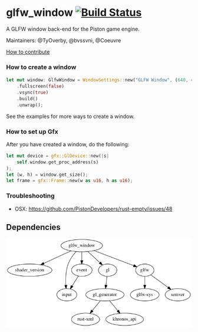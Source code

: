 # glfw_window [![Build Status](https://travis-ci.org/PistonDevelopers/glfw_window.svg?branch=master)](https://travis-ci.org/PistonDevelopers/glfw_window)

A GLFW window back-end for the Piston game engine.

Maintainers: @TyOverby, @bvssvni, @Coeuvre

[How to contribute](https://github.com/PistonDevelopers/piston/blob/master/CONTRIBUTING.md)

### How to create a window

```Rust
let mut window: GlfwWindow = WindowSettings::new("GLFW Window", (640, 480))
    .fullscreen(false)
    .vsync(true)
    .build()
    .unwrap();
```

See the examples for more ways to create a window.

### How to set up Gfx

After you have created a window, do the following:

```Rust
let mut device = gfx::GlDevice::new(|s|
    self.window.get_proc_address(s)
);
let (w, h) = window.get_size();
let frame = gfx::Frame::new(w as u16, h as u16);
```

### Troubleshooting

* OSX: https://github.com/PistonDevelopers/rust-empty/issues/48

## Dependencies

![dependencies](./Cargo.png)

